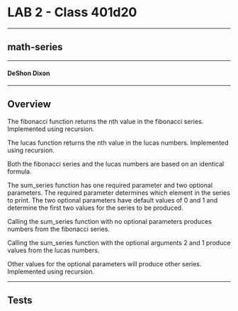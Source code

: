 # LAB 2 - Class 401d20

---

## math-series

---

#### DeShon Dixon

---

## Overview

The fibonacci function returns the nth value in the fibonacci series. Implemented using recursion.

The lucas function returns the nth value in the lucas numbers. Implemented using recursion.

Both the fibonacci series and the lucas numbers are based on an identical formula. 

The sum_series function has one required parameter and two optional parameters. The required parameter determines which element in the series to print. The two optional parameters have default values of 0 and 1 and determine the first two values for the series to be produced.

Calling the sum_series function with no optional parameters produces numbers from the fibonacci series. 

Calling the sum_series function with the optional arguments 2 and 1 produce values from the lucas numbers. 

Other values for the optional parameters will produce other series. Implemented using recursion.

---

## Tests
